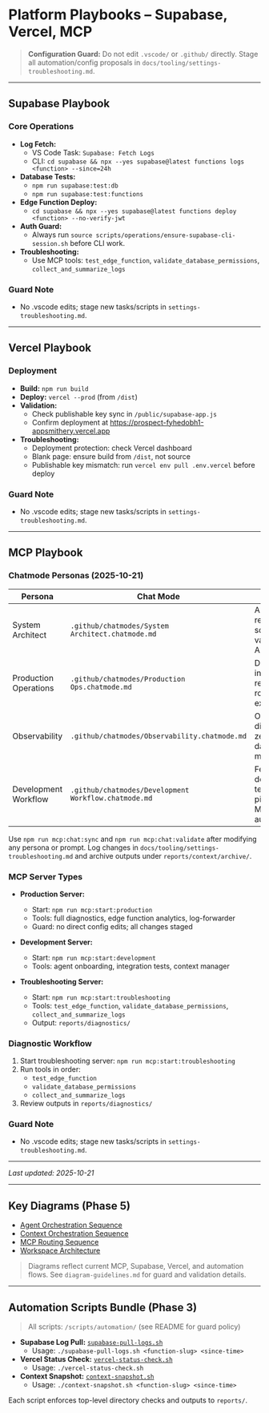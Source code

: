 # Platform Playbooks – Supabase, Vercel, MCP

> **Configuration Guard:** Do not edit `.vscode/` or `.github/` directly. Stage all automation/config proposals in `docs/tooling/settings-troubleshooting.md`.

---

## Supabase Playbook

### Core Operations

- **Log Fetch:**
  - VS Code Task: `Supabase: Fetch Logs`
  - CLI: `cd supabase && npx --yes supabase@latest functions logs <function> --since=24h`
- **Database Tests:**
  - `npm run supabase:test:db`
  - `npm run supabase:test:functions`
- **Edge Function Deploy:**
  - `cd supabase && npx --yes supabase@latest functions deploy <function> --no-verify-jwt`
- **Auth Guard:**
  - Always run `source scripts/operations/ensure-supabase-cli-session.sh` before CLI work.
- **Troubleshooting:**
  - Use MCP tools: `test_edge_function`, `validate_database_permissions`, `collect_and_summarize_logs`

### Guard Note

- No .vscode edits; stage new tasks/scripts in `settings-troubleshooting.md`.

---

## Vercel Playbook

### Deployment

- **Build:** `npm run build`
- **Deploy:** `vercel --prod` (from `/dist`)
- **Validation:**
  - Check publishable key sync in `/public/supabase-app.js`
  - Confirm deployment at https://prospect-fyhedobh1-appsmithery.vercel.app
- **Troubleshooting:**
  - Deployment protection: check Vercel dashboard
  - Blank page: ensure build from `/dist`, not source
  - Publishable key mismatch: run `vercel env pull .env.vercel` before deploy

### Guard Note

- No .vscode edits; stage new tasks/scripts in `settings-troubleshooting.md`.

---

## MCP Playbook

### Chatmode Personas (2025-10-21)

| Persona               | Chat Mode                                            | Focus                                                |
| --------------------- | ---------------------------------------------------- | ---------------------------------------------------- |
| System Architect      | `.github/chatmodes/System Architect.chatmode.md`     | Architecture reviews, schema validation, ADR updates |
| Production Operations | `.github/chatmodes/Production Ops.chatmode.md`       | Deployments, incident response, rollback execution   |
| Observability         | `.github/chatmodes/Observability.chatmode.md`        | OTEL spans, diagnostics, zero-fake-data monitoring   |
| Development Workflow  | `.github/chatmodes/Development Workflow.chatmode.md` | Feature delivery, testing pipelines, MCP automation  |

Use `npm run mcp:chat:sync` and `npm run mcp:chat:validate` after modifying any persona or prompt. Log changes in `docs/tooling/settings-troubleshooting.md` and archive outputs under `reports/context/archive/`.

### MCP Server Types

- **Production Server:**

  - Start: `npm run mcp:start:production`
  - Tools: full diagnostics, edge function analytics, log-forwarder
  - Guard: no direct config edits; all changes staged

- **Development Server:**

  - Start: `npm run mcp:start:development`
  - Tools: agent onboarding, integration tests, context manager

- **Troubleshooting Server:**
  - Start: `npm run mcp:start:troubleshooting`
  - Tools: `test_edge_function`, `validate_database_permissions`, `collect_and_summarize_logs`
  - Output: `reports/diagnostics/`

### Diagnostic Workflow

1. Start troubleshooting server: `npm run mcp:start:troubleshooting`
2. Run tools in order:
   - `test_edge_function`
   - `validate_database_permissions`
   - `collect_and_summarize_logs`
3. Review outputs in `reports/diagnostics/`

### Guard Note

- No .vscode edits; stage new tasks/scripts in `settings-troubleshooting.md`.

---

_Last updated: 2025-10-21_

---

## Key Diagrams (Phase 5)

- [Agent Orchestration Sequence](agent-orchestration.mmd)
- [Context Orchestration Sequence](context-orchestration.mmd)
- [MCP Routing Sequence](mcp-routing-sequence.mmd)
- [Workspace Architecture](workspace-architecture.mmd)

> Diagrams reflect current MCP, Supabase, Vercel, and automation flows. See `diagram-guidelines.md` for guard and validation details.

---

## Automation Scripts Bundle (Phase 3)

> All scripts: `/scripts/automation/` (see README for guard policy)

- **Supabase Log Pull:** [`supabase-pull-logs.sh`](../../scripts/automation/supabase-pull-logs.sh)
  - Usage: `./supabase-pull-logs.sh <function-slug> <since-time>`
- **Vercel Status Check:** [`vercel-status-check.sh`](../../scripts/automation/vercel-status-check.sh)
  - Usage: `./vercel-status-check.sh`
- **Context Snapshot:** [`context-snapshot.sh`](../../scripts/automation/context-snapshot.sh)
  - Usage: `./context-snapshot.sh <function-slug> <since-time>`

Each script enforces top-level directory checks and outputs to `reports/`.
